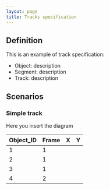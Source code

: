 ```yaml
---
layout: page
title: Tracks specification
---
```



## Definition

This is an example of track specification:

- Object: description
- Segment: description
- Track: description

## Scenarios

### Simple track

Here you insert the diagram

Object_ID  |  Frame  |  X |  Y
-----------|---------|----|-----
1          |    1    |    |  
2          |    1    |    |  
3          |    1    |    | 
4          |    2    |    |

